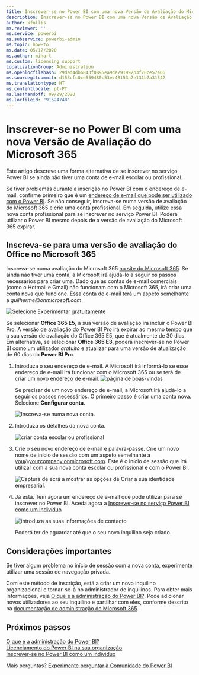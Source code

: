 ```yaml
---
title: Inscrever-se no Power BI com uma nova Versão de Avaliação do Microsoft 365
description: Inscrever-se no Power BI com uma nova Versão de Avaliação do Microsoft 365
author: kfollis
ms.reviewer: ''
ms.service: powerbi
ms.subservice: powerbi-admin
ms.topic: how-to
ms.date: 05/17/2020
ms.author: mihart
ms.custom: licensing support
LocalizationGroup: Administration
ms.openlocfilehash: 29dad4db6843f0895ea9de791992b3f70ce57e66
ms.sourcegitcommit: d153cfc0ce559480c53ec48153a7e131b7a31542
ms.translationtype: HT
ms.contentlocale: pt-PT
ms.lasthandoff: 09/29/2020
ms.locfileid: "91524748"
---
```

# <a name="signing-up-for-power-bi-with-a-new-microsoft-365-trial"></a>Inscrever-se no Power BI com uma nova Versão de Avaliação do Microsoft 365

Este artigo descreve uma forma alternativa de se inscrever no serviço Power BI se ainda não tiver uma conta de e-mail escolar ou profissional.

Se tiver problemas durante a inscrição no Power BI com o endereço de e-mail, confirme primeiro que é um [endereço de e-mail que pode ser utilizado com o Power BI](../fundamentals/service-self-service-signup-for-power-bi.md#supported-email-addresses). Se não conseguir, inscreva-se numa versão de avaliação do Microsoft 365 e crie uma conta profissional. Em seguida, utilize essa nova conta profissional para se inscrever no serviço Power BI. Poderá utilizar o Power BI mesmo depois de a versão de avaliação do Microsoft 365 expirar.

## <a name="sign-up-for-a-microsoft-365-trial-of-office"></a>Inscreva-se para uma versão de avaliação do Office no Microsoft 365

Inscreva-se numa avaliação do Microsoft 365 [no site do Microsoft 365](https://www.microsoft.com/microsoft-365/business/compare-more-office-365-for-business-plans). Se ainda não tiver uma conta, a Microsoft irá ajudá-lo a seguir os passos necessários para criar uma. Dado que as contas de e-mail comerciais (como o Hotmail e Gmail) não funcionam com o Microsoft 365, irá criar uma conta nova que funcione.  Essa conta de e-mail terá um aspeto semelhante a *guilherme\@onmicrosoft.com*.

![Selecione Experimentar gratuitamente](media/service-admin-signing-up-for-power-bi-with-a-new-office-365-trial/power-bi-try-free.png)

Se selecionar **Office 365 E5**, a sua versão de avaliação irá incluir o Power BI Pro. A versão de avaliação do Power BI Pro irá expirar ao mesmo tempo que a sua versão de avaliação do Office 365 E5, que é atualmente de 30 dias. Em alternativa, se selecionar **Office 365 E3**, poderá inscrever-se no Power BI como um utilizador *gratuito* e atualizar para uma versão de atualização de 60 dias do **Power BI Pro**. 

1. Introduza o seu endereço de e-mail. A Microsoft irá informá-lo se esse endereço de e-mail irá funcionar com o Microsoft 365 ou se terá de criar um novo endereço de e-mail.  ![página de boas-vindas](media/service-admin-signing-up-for-power-bi-with-a-new-office-365-trial/power-bi-setup.png)

    Se precisar de um novo endereço de e-mail, a Microsoft irá ajudá-lo a seguir os passos necessários. O primeiro passo é criar uma conta nova. Selecione **Configurar conta**.

    ![Inscreva-se numa nova conta.](media/service-admin-signing-up-for-power-bi-with-a-new-office-365-trial/power-bi-email.png)

2. Introduza os detalhes da nova conta.

    ![criar conta escolar ou profissional](media/service-admin-signing-up-for-power-bi-with-a-new-office-365-trial/power-bi-enter-info.png)

3. Crie o seu novo endereço de e-mail e palavra-passe. Crie um novo nome de início de sessão com um aspeto semelhante a you@yourcompany.onmicrosoft.com. Este é o início de sessão que irá utilizar com a sua nova conta escolar ou profissional e com o Power BI.

    ![Captura de ecrã a mostrar as opções de Criar a sua identidade empresarial.](media/service-admin-signing-up-for-power-bi-with-a-new-office-365-trial/power-bi-create-account.png)

4. Já está.  Tem agora um endereço de e-mail que pode utilizar para se inscrever no Power BI. Aceda agora a [Inscrever-se no serviço Power BI como um indivíduo](../fundamentals/service-self-service-signup-for-power-bi.md)

     ![introduza as suas informações de contacto](media/service-admin-signing-up-for-power-bi-with-a-new-office-365-trial/power-bi-thank.png)

    Poderá ter de aguardar até que o seu novo inquilino seja criado.

## <a name="important-considerations"></a>Considerações importantes

Se tiver algum problema no início de sessão com a nova conta, experimente utilizar uma sessão de navegação privada.

Com este método de inscrição, está a criar um novo inquilino organizacional e tornar-se-á no administrador de inquilinos. Para obter mais informações, veja [O que é a administração do Power BI?](service-admin-administering-power-bi-in-your-organization.md). Pode adicionar novos utilizadores ao seu inquilino e partilhar com eles, conforme descrito na [documentação de administração do Microsoft 365](https://support.office.com/article/Add-users-individually-to-Office-365---Admin-Help-1970f7d6-03b5-442f-b385-5880b9c256ec).

## <a name="next-steps"></a>Próximos passos

[O que é a administração do Power BI?](service-admin-administering-power-bi-in-your-organization.md)  
[Licenciamento do Power BI na sua organização](service-admin-licensing-organization.md)  
[Inscrever-se no Power BI como um indivíduo](../fundamentals/service-self-service-signup-for-power-bi.md)

Mais perguntas? [Experimente perguntar à Comunidade do Power BI](https://community.powerbi.com/)